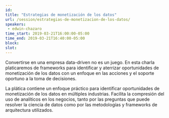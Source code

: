 ```yaml
---
id: 
title: "Estrategias de monetización de los datos"
url: /session/estrategias-de-monetizacion-de-los-datos/
speakers:
 - edwin-chazaro
time_start: 2019-03-21T16:00:00-05:00
time_end: 2019-03-21T16:40:00-05:00
block: 
slot: 
---
```


Convertirse en una empresa data-driven no es un juego. En esta charla platicaremos de frameworks para identificar y aterrizar oportunidades de monetización de los datos con un enfoque en las acciones y el soporte oportuno a la toma de decisiones.

La plática contiene un enfoque práctico para identificar oportunidades de monetización de los datos en múltiples industrias. Facilita la compresión del uso de analíticos en los negocios, tanto por las preguntas que puede resolver la ciencia de datos como por las metodologías y frameworks de arquitectura utilizados.